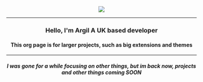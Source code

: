 <center><img src="https://argildevs.github.io/img/icon-128.png">
<center>

---
### Hello, I'm Argil A UK based developer

#### This org page is for larger projects, such as big extensions and themes

----

    
 ##### I was gone for a while focusing on other things, but im back now, projects and other things coming SOON

